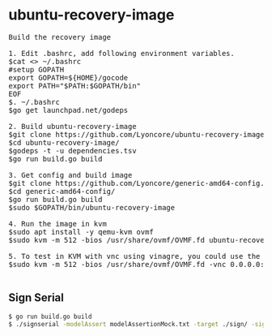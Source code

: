 # ubuntu-recovery-image

<pre>
Build the recovery image

1. Edit .bashrc, add following environment variables.
$cat <<EOF >> ~/.bashrc
#setup GOPATH
export GOPATH=${HOME}/gocode
export PATH="$PATH:$GOPATH/bin"
EOF
$. ~/.bashrc
$go get launchpad.net/godeps

2. Build ubuntu-recovery-image
$git clone https://github.com/Lyoncore/ubuntu-recovery-image.git
$cd ubuntu-recovery-image/
$godeps -t -u dependencies.tsv
$go run build.go build

3. Get config and build image
$git clone https://github.com/Lyoncore/generic-amd64-config.git
$cd generic-amd64-config/
$go run build.go build
$sudo $GOPATH/bin/ubuntu-recovery-image

4. Run the image in kvm
$sudo apt install -y qemu-kvm ovmf
$sudo kvm -m 512 -bios /usr/share/ovmf/OVMF.fd ubuntu-recovery.img -net nic -net user

5. To test in KVM with vnc using vinagre, you could use the following commands to start vnc on port 5901.
$sudo kvm -m 512 -bios /usr/share/ovmf/OVMF.fd -vnc 0.0.0.0:1 ubuntu-recovery.img -net nic -net user

</pre>

## Sign Serial
```bash
$ go run build.go build
$ ./signserial -modelAssert modelAssertionMock.txt -target ./sign/ -signServer http://localhost:8080/1.0/sign -apikey U2VyaWFsIFZhdWx0Cg
```
